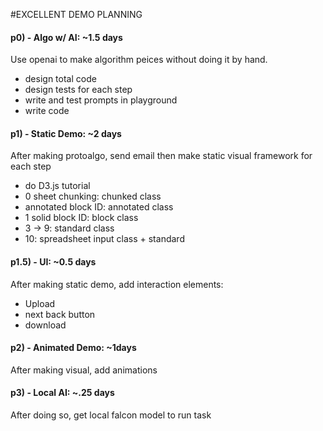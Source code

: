 #EXCELLENT DEMO PLANNING
#### p0) - Algo w/ AI: ~1.5 days
Use openai to make algorithm peices without doing it by hand.
- design total code
- design tests for each step
- write and test prompts in playground
- write code

#### p1) - Static Demo: ~2 days
After making protoalgo, send email then make static visual framework for each step
- do D3.js tutorial
- 0 sheet chunking: chunked class
- annotated block ID: annotated class
- 1 solid block ID: block class
- 3 -> 9: standard class
- 10: spreadsheet input class + standard

#### p1.5) - UI: ~0.5 days
After making static demo, add interaction elements:
- Upload
- next back button
- download

#### p2) - Animated Demo: ~1days
After making visual, add animations

#### p3) - Local AI: ~.25 days
After doing so, get local falcon model to run task

